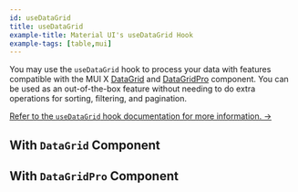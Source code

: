 ```yaml
---
id: useDataGrid
title: useDataGrid
example-title: Material UI's useDataGrid Hook
example-tags: [table,mui]
---
```


You may use the `useDataGrid` hook to process your data with features compatible with the MUI X [DataGrid](https://mui.com/x/react-data-grid/) and [DataGridPro](https://mui.com/x/react-data-grid/) component. You can be used as an out-of-the-box feature without needing to do extra operations for sorting, filtering, and pagination.

[Refer to the `useDataGrid` hook documentation for more information. →](/docs/api-reference/mui/hooks/useDataGrid)


## With `DataGrid` Component

<CodeSandboxExample path="table-mui-use-data-grid" />

## With `DataGridPro` Component

<CodeSandboxExample path="table-mui-data-grid-pro" />
